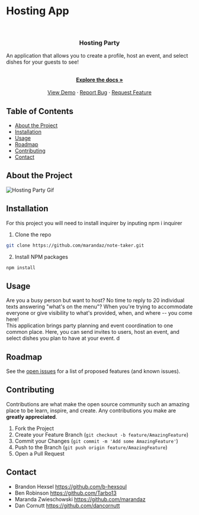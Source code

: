 # Hosting App

<br />
<p align="center">
  <h3 align="center">Hosting Party</h3>
    An application that allows you to create a profile, host an event, and select dishes for your guests to see!
  <p align="center">
    <br />
    <a href="https://github.com/HostingParty/HostingApp"><strong>Explore the docs »</strong></a>
    <br />
    <br />
    <a href="https://github.com/HostingParty/HostingApp">View Demo</a>
    ·
    <a href="https://github.com/HostingParty/HostingApp/issues">Report Bug</a>
    ·
    <a href="https://github.com/HostingParty/HostingApp/issues">Request Feature</a>
  </p>
</p>


## Table of Contents

* [About the Project](#about-the-project) 
* [Installation](#installation)
* [Usage](#usage)
* [Roadmap](#roadmap)
* [Contributing](#contributing)
* [Contact](#contact)

## About the Project

![Hosting Party Gif](/public/giphy.gif)

## Installation

For this project you will need to install inquirer by inputing npm i inquirer

1. Clone the repo
```sh
git clone https://github.com/marandaz/note-taker.git
```
2. Install NPM packages
```sh
npm install
```

## Usage

Are you a busy person but want to host? No time to reply to 20 individual texts answering "what's on the menu"? When you're trying to accommodate everyone or give visibility to what's provided, when, and where -- you come here! 
<br>
This application brings party planning and event coordination to one common place. Here, you can send invites to users, host an event, and select dishes you plan to have at your event. d



## Roadmap
See the [open issues](https://github.com/HostingParty/HostingApp/issues) for a list of proposed features (and known issues).

## Contributing
Contributions are what make the open source community such an amazing place to be learn, inspire, and create. Any contributions you make are **greatly appreciated**.

1. Fork the Project
2. Create your Feature Branch (`git checkout -b feature/AmazingFeature`)
3. Commit your Changes (`git commit -m 'Add some AmazingFeature'`)
4. Push to the Branch (`git push origin feature/AmazingFeature`)
5. Open a Pull Request



## Contact
* Brandon Hexsel https://github.com/b-hexsoul 
* Ben Robinson https://github.com/Tarbo13 
* Maranda Zwieschowski https://github.com/marandaz 
* Dan Cornutt https://github.com/dancornutt

